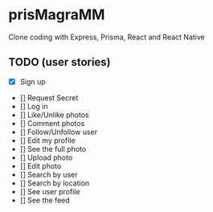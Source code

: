 # prisMagraMM
Clone coding with Express, Prisma, React and React Native

## TODO (user stories)

- [x] Sign up
- [] Request Secret
- [] Log in
- [] Like/Unlike photos
- [] Comment photos
- [] Follow/Unfollow user
- [] Edit my profile
- [] See the full photo
- [] Upload photo
- [] Edit photo
- [] Search by user
- [] Search by location
- [] See user profile
- [] See the feed
